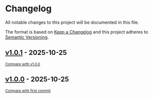 # Changelog

All notable changes to this project will be documented in this file.

The format is based on [Keep a Changelog](http://keepachangelog.com/en/1.0.0/)
and this project adheres to [Semantic Versioning](http://semver.org/spec/v2.0.0.html).

<!-- insertion marker -->
## [v1.0.1](https://github.com/um-computacion/computacion-2025-backgammon-felialiaga/releases/tag/v1.0.1) - 2025-10-25

<small>[Compare with v1.0.0](https://github.com/um-computacion/computacion-2025-backgammon-felialiaga/compare/v1.0.0...v1.0.1)</small>

## [v1.0.0](https://github.com/um-computacion/computacion-2025-backgammon-felialiaga/releases/tag/v1.0.0) - 2025-10-25

<small>[Compare with first commit](https://github.com/um-computacion/computacion-2025-backgammon-felialiaga/compare/e0886fad79c887176a791b569d4beac70138f7fe...v1.0.0)</small>

